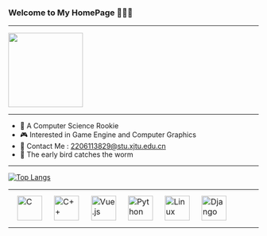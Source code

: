### Welcome to My HomePage 🎈🎈🎈

---

<p align="left">
  <img src = "https://media2.giphy.com/media/C7yrmfAcGSLLvThkUw/giphy.gif?cid=ecf05e47cts9d4euuqbdsukxsm0itci37l6kuwkh1bhsmf74&rid=giphy.gif&ct=g" height = "150">
  <br>
</p>

---

- 📖 A Computer Science Rookie 
- 🎮 Interested in Game Engine and Computer Graphics
- 📧 Contact Me : 2206113829@stu.xjtu.edu.cn
- 🥇 The early bird catches the worm

---

[![Top Langs](https://github-readme-stats.vercel.app/api/top-langs/?username=YichenWu11&layout=compact&show_icons=true&count_private=true&theme=gotham)](https://github.com/YichenWu11/github-readme-stats)
<br/>
 
<table frame=void><tr><td valign="top" width="33%">

<div align="left">  
<a href="https://www.cprogramming.com/" target="_blank"><img style="margin: 10px" src="https://profilinator.rishav.dev/skills-assets/c-original.svg" alt="C" height="50" /></a>  
<a href="https://www.cplusplus.com/" target="_blank"><img style="margin: 10px" src="https://profilinator.rishav.dev/skills-assets/cplusplus-original.svg" alt="C++" height="50" /></a>  
<a href="https://vuejs.org/" target="_blank"><img style="margin: 10px" src="https://profilinator.rishav.dev/skills-assets/vuejs-original-wordmark.svg" alt="Vue.js" height="50" /></a>  
<a href="https://www.python.org/" target="_blank"><img style="margin: 10px" src="https://profilinator.rishav.dev/skills-assets/python-original.svg" alt="Python" height="50" /></a>  
<a href="https://www.linux.org/" target="_blank"><img style="margin: 10px" src="https://profilinator.rishav.dev/skills-assets/linux-original.svg" alt="Linux" height="50" /></a>  
<a href="https://www.djangoproject.com/" target="_blank"><img style="margin: 10px" src="https://profilinator.rishav.dev/skills-assets/django-original.svg" alt="Django" height="50" /></a>  
</div>

</td></tr></table>  

<br/>  
